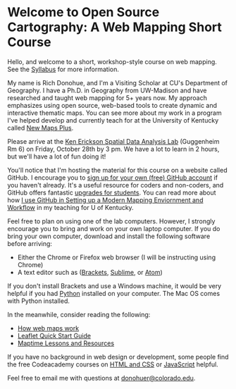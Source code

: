 # Welcome to Open Source Cartography: A Web Mapping Short Course

Hello, and welcome to a short, workshop-style course on web mapping. See the [Syllabus](README.md) for more information.

My name is Rich Donohue, and I'm a Visiting Scholar at CU's Department of Geography. I have a Ph.D. in Geography from UW-Madison and have researched and taught web mapping for 5+ years now. My approach emphasizes using open source, web-based tools to create dynamic and interactive thematic maps. You can see more about my work in a program I've helped develop and currently teach for at the University of Kentucky called [New Maps Plus](http://newmapsplus.uky.edu/).

Please arrive at the [Ken Erickson Spatial Data Analysis Lab](http://geography.colorado.edu/research/lab_facility/ken_erickson_spatial_data_analysis_lab) (Guggenheim Rm 6) on Friday, October 28th by 3 pm. We have a lot to learn in 2 hours, but we'll have a lot of fun doing it!

You'll notice that I'm hosting the material for this course on a website called GitHub. I encourage you to [sign up for your own (free) GitHub account](https://github.com/) if you haven't already. It's a useful resource for coders and non-coders, and GitHub offers fantastic [upgrades for students](https://education.github.com/). You can read more about how [I use GitHub in Setting up a Modern Mapping Enviornment and Workflow](https://github.com/rgdonohue/tutorials/blob/master/mapping-environment-workflow/lesson-01.md) in my teaching for U of Kentucky.

Feel free to plan on using one of the lab computers. However, I strongly encourage you to bring and work on your own laptop computer. If you do bring your own computer, download and install the following software before arriving:

* Either the Chrome or Firefox web browser (I will  be instructing using Chrome)
* A text editor such as ([Brackets](http://brackets.io/), [Sublime](https://www.sublimetext.com/), or [Atom](https://atom.io/))

If you don't install Brackets and use a Windows machine, it would be very helpful if you had [Python](https://www.python.org/downloads/) installed on your computer. The Mac OS comes with Python installed. 

In the meanwhile, consider reading the following:

* [How web maps work](https://www.mapbox.com/help/how-web-maps-work/)
* [Leaflet Quick Start Guide](http://leafletjs.com/examples/quick-start/)
* [Maptime Lessons and Resources](http://maptime.io/lessons-resources/)

If you have no background in web design or development, some people find the free Codeacademy courses on [HTML and CSS](https://www.codecademy.com/learn/web) or [JavaScript](https://www.codecademy.com/learn/javascript) helpful.

Feel free to email me with questions at donohuer@colorado.edu.
